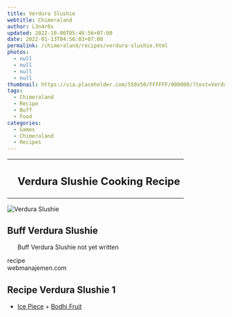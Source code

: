 ```yaml
---
title: Verdura Slushie
webtitle: Chimeraland
author: L3n4r0x
updated: 2022-10-06T05:46:56+07:00
date: 2022-01-13T04:56:03+07:00
permalink: /chimeraland/recipes/verdura-slushie.html
photos:
  - null
  - null
  - null
  - null
thumbnail: https://via.placeholder.com/550x50/FFFFFF/000000/?text=Verdura Slushie
tags:
  - Chimeraland
  - Recipe
  - Buff
  - Food
categories:
  - Games
  - Chimeraland
  - Recipes
---
```


<section id="bootstrap-wrapper"><link rel="stylesheet" href="https://cdn.statically.io/gh/dimaslanjaka/Web-Manajemen/40ac3225/css/bootstrap-4.5-wrapper.css"/><div class="row mb-2"><div class="col-md-12 mb-2"><table class="table" id="post-info"><tbody><tr><td></td><td><h1 class="fs-5">Verdura Slushie Cooking Recipe</h1></td></tr></tbody></table></div></div><div class="card mb-2"><div class="row g-0"><div class="col-sm-4 position-relative mb-2"><img src="https://via.placeholder.com/600" class="card-img fit-cover w-100 h-100" alt="Verdura Slushie" data-fancybox="true"/></div><div class="col-sm-8 mb-2"><div class="card-body"><h2 class="card-title fs-5">Buff Verdura Slushie</h2><div class="card-text"><ul>Buff Verdura Slushie not yet written</ul></div><span class="badge rounded-pill bg-dark">recipe</span></div><div class="card-footer text-end text-muted">webmanajemen.com</div></div></div></div><div class="row mb-2"><div class="col-12 col-lg-6 recipe-item mb-2"><div class="card"><div class="card-body"><h2 class="card-title fs-5">Recipe Verdura Slushie 1</h2><div class="card-text"><ul><li><a class="text-decoration-none" href="/chimeraland/materials/ice-piece.html">Ice Piece</a><span> + </span><a class="text-decoration-none" href="/chimeraland/materials/bodhi-fruit.html">Bodhi Fruit</a></li></ul></div></div></div></div></div></section>